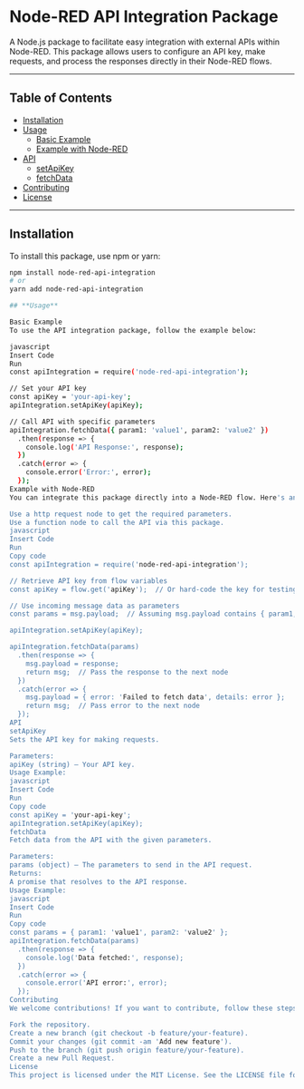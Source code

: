 # Node-RED API Integration Package

A Node.js package to facilitate easy integration with external APIs within Node-RED. This package allows users to configure an API key, make requests, and process the responses directly in their Node-RED flows.

---

## **Table of Contents**
- [Installation](#installation)
- [Usage](#usage)
  - [Basic Example](#basic-example)
  - [Example with Node-RED](#example-with-node-red)
- [API](#api)
  - [setApiKey](#setapikey)
  - [fetchData](#fetchdata)
- [Contributing](#contributing)
- [License](#license)

---

## **Installation**

To install this package, use npm or yarn:

```bash
npm install node-red-api-integration
# or
yarn add node-red-api-integration

## **Usage**

Basic Example
To use the API integration package, follow the example below:

javascript
Insert Code
Run
const apiIntegration = require('node-red-api-integration');

// Set your API key
const apiKey = 'your-api-key';
apiIntegration.setApiKey(apiKey);

// Call API with specific parameters
apiIntegration.fetchData({ param1: 'value1', param2: 'value2' })
  .then(response => {
    console.log('API Response:', response);
  })
  .catch(error => {
    console.error('Error:', error);
  });
Example with Node-RED
You can integrate this package directly into a Node-RED flow. Here's an example of how to use it in your flow:

Use a http request node to get the required parameters.
Use a function node to call the API via this package.
javascript
Insert Code
Run
Copy code
const apiIntegration = require('node-red-api-integration');

// Retrieve API key from flow variables
const apiKey = flow.get('apiKey');  // Or hard-code the key for testing

// Use incoming message data as parameters
const params = msg.payload;  // Assuming msg.payload contains { param1, param2 }

apiIntegration.setApiKey(apiKey);

apiIntegration.fetchData(params)
  .then(response => {
    msg.payload = response;
    return msg;  // Pass the response to the next node
  })
  .catch(error => {
    msg.payload = { error: 'Failed to fetch data', details: error };
    return msg;  // Pass error to the next node
  });
API
setApiKey
Sets the API key for making requests.

Parameters:
apiKey (string) — Your API key.
Usage Example:
javascript
Insert Code
Run
Copy code
const apiKey = 'your-api-key';
apiIntegration.setApiKey(apiKey);
fetchData
Fetch data from the API with the given parameters.

Parameters:
params (object) — The parameters to send in the API request.
Returns:
A promise that resolves to the API response.
Usage Example:
javascript
Insert Code
Run
Copy code
const params = { param1: 'value1', param2: 'value2' };
apiIntegration.fetchData(params)
  .then(response => {
    console.log('Data fetched:', response);
  })
  .catch(error => {
    console.error('API error:', error);
  });
Contributing
We welcome contributions! If you want to contribute, follow these steps:

Fork the repository.
Create a new branch (git checkout -b feature/your-feature).
Commit your changes (git commit -am 'Add new feature').
Push to the branch (git push origin feature/your-feature).
Create a new Pull Request.
License
This project is licensed under the MIT License. See the LICENSE file for details.